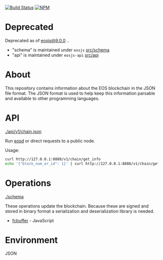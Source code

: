 [![Build Status](https://travis-ci.org/EOSIO/eosjs-json.svg?branch=master)](https://travis-ci.org/EOSIO/eosjs-json)
[![NPM](https://img.shields.io/npm/v/eosjs-json.svg)](https://www.npmjs.org/package/eosjs-json)

# Deprecated

Deprecated as of eosjs@9.0.0 .. 

* "schema" is maintained under `eosjs` [src/schema](https://github.com/EOSIO/eosjs/tree/master/src/schema)
* "api" is maintained under `eosjs-api` [src/api](https://github.com/EOSIO/eosjs-api/tree/master/src/api)


# About

This repository contains information about the EOS blockchain in the JSON file format.  The JSON format is used to help keep this information parsable and available to other programming languages.

# API

[./api/v1/chain.json](./api/v1/chain.json)

Run [eosd](https://github.com/eosio/eos) or direct requests to a public node.

Usage:
```bash
curl http://127.0.0.1:8888/v1/chain/get_info
echo '{"block_num_or_id": 1}' | curl http://127.0.0.1:8888/v1/chain/get_block -d @-
```

# Operations

[./schema](./schema)

These operations update the blockchain.  Because these are signed and stored in
binary format a serialization and deserialization library is needed.

* [fcbuffer](https://github.com/EOSIO/eosjs-fcbuffer) - JavaScript

# Environment

JSON
